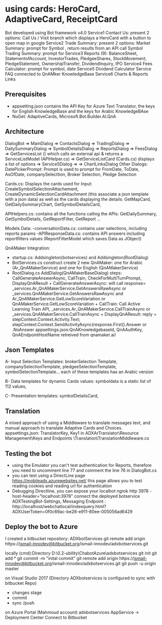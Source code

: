 ﻿# using cards: HeroCard, AdaptiveCard, ReceiptCard

Bot developed using Bot framework v4.0
Service1 Contact Us: present 2 options: Call Us / Visit branch which displays a HeroCard with a button to open map in google
Service2 Trade Summary: present 2 options: 
   Market Summary: prompt for Symbol , return results from an API call 
   Symbol Trading Summary: prompt for 
Service3 Reports (9): BalanceSheet, StatementofAccount, InvestorTrades, PledgeeShares, StockMovement, PledgeStatement, OwnershipTransfer, DividendInquiry, IPO
Service4 Fees Calculator: prompt for symbol, date
Service5 Dividend Calculator
Service FAQ connected to QnAMker KnowledgeBase
Service6 Charts & Reports Links

## Prerequisites

- appsetting.json contains the API Key for Azure Text Translator, the keys for English KnowledgeBase and the keys for Arabic KnowledgeBAse
- NuGet: AdaptiveCards, Microsoft.Bot.Builder.AI.QnA

## Architecture
DialogBot => MainDialog => ContactsDialog
						=> TradingDialog => DailySummaryDialog
										 => SymbolDetailsDialog
						=> ReportsDialog
						=> FeesDialog => GetServicesList () which calls an external api & returns a ServiceListModel (APIHelper.cs)
									  => GetServiceListCard (Cards.cs) displays a list of options
						=> Service5Dialog => 
                        => ChartLinksDialog
Other Dialogs:
DatePickerPrompt: Prompt is used to prompt for FromDate, ToDate, AsOfDate, companySelecttion, Broker Selection, Pledge Selection

Cards.cs: Displays the cards used for Input: CreateSymbolSelectionAttachement, CreateDynamicSelectionCardAttachment (this associate a json template with a json data)
          as well as the cards displaying the details: GetMapCard, GetDailySummaryChart, GetSymbolDetailsCard,

APIHelpers.cs: contains all the functions calling the APIs: GetDailySummary, GetSymbolDetails, GetReportFilter, GetReport ...

Models Data:
 -conversationData.cs: contains user selections, including reports params
 -APIResponseData.cs: contains API answers including reportfilters values (ReportFilterModel which saves Data as JObject)
 
QnAMaker Integration:
 - startup.cs: Addsingleton(botservices) and  Addsingleton(RootDialog)
 - BotServices.cs construct create 2 new QnAMaker: one for Arabic (Ar_QnAMakerService) and one for English (QnAMakerService)
 - RootDialog.cs AddDialog(QnAMakerBaseDialog) steps: CallGenerateAnswerAsync, CallTrain, CheckForMultiTurnPrompt, DisplayQnAResult
       + CallGenerateAnswerAsync: will call response= _services.Ar_QnAMakerService.GetAnswersRawAsync or _services.QnAMakerService.GetAnswersRawAsync
									and Ar_QnAMakerService.GetLowScoreVariation or QnAMakerService.GetLowScoreVariation
	   + CallTrain: Call Active Learning Train API, _services.Ar_QnAMakerService.CallTrainAsync or _services.QnAMakerService.CallTrainAsync
	   + DisplayQnAResult:
					reply = stepContext.Context.Activity.Text;
					stepContext.Context.SendActivityAsync(response.First().Answer or .NoAnswer
appsettings.json:QnAKnowledgebaseId, QnAAuthKey, QnAEndpointHostName retreived from qnamaker.ai/

## Json Templates
A- Input Selection Templates: brokerSelection Template, companySelectionTemplate, pledgeeSelectionTemplate, symbolSelectionTemplate...
 each of these templates has an Arabic version

 B- Data templates for dynamic Cards values: symboldata is a static list of 112 values,

 C- Presentation templates: symbolDetailsCard,  

## Translation
A mixed approach of using a Middleware to translate messages text, and manual approach to translate Adaptive Cards and Choices.
appsettings.json: TranslatorKey, Key1 in ADXArTranslator\Resource Management\Keys and Endpoints
\Translation\TranslationMiddleware.cs

## Testing the bot

- using the Emulator you can't test authentication for Reports, therefore you need to uncomment line 77 and comment the line 76 in DialogBot.cs
- you can test using a DirectLine page https://mobileadx.azurewebsites.net/ this page allows you to test reading cookies and reading url for authentication
- Debugging Directline, you can expose your localbot ngrok http 3978 -host-header="localhost:3978"
connect the deployed botservice ADXTestingBot-Settings, Messaging Endpoint : http://localhost/webchatlocal/indexquery.html?ADXUserToken=0f0c69ac-be28-e911-80ee-005056ad6429

## Deploy the bot to Azure

I created a bitbucket repository: ADXbotServices
git remote add origin https://ismail-innodev@bitbucket.org/ismail-innodev/adxbotservices.git

locally (cmd):Directory D:\0.2-ubility\ChabotAzure\adxbotservices 
 git init
 git add *
 git commit -m "inital commit"
 git remote add origin https://ismail-innodev@bitbucket.org/ismail-innodev/adxbotservices.git
 git push -u origin master

on Visual Studio 2017 (Directory ADXbotservices is configured to sync with bitbucket Repo)
- changes stage
- commit
- sync /push

on Azure Portal (Mahmoud account)
adxbotservices AppService -> Deployment Center
Connect to Bitbucket